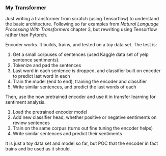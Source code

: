 ### My Transformer

Just writing a transformer from scratch (using Tensorflow) to understand the basic 
architecture. Following so far examples from *Natural Language Processing With Transformers*
chapter 3, but rewriting using Tensorflow rather than Pytorch.

Encoder works. It builds, trains, and tested on a toy data set. The test is:

1) Get a small corpuses of sentences (used Kaggle data set of yelp sentence sentiments).
2) Tokenize and pad the sentences
3) Last word in each sentence is dropped, and classifier built on encoder to predict last word in each
4) Train the model (end to end), training the encoder and classifier
5) Write similar sentences, and predict the last words of each

Then, use the now pretrained encoder and use it in transfer learning for sentiment analysis.

1) Load the pretrained encoder model
2) Add new classifier head, whether positive or negative sentiments on review sentences
3) Train on the same corpus (turns out fine tuning the encoder helps)
4) Write similar sentences and predict their sentiments

It is just a toy data set and model so far, but POC that the encoder in fact trains and be used as it should.
